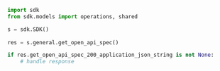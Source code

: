 <!-- Start SDK Example Usage -->
```python
import sdk
from sdk.models import operations, shared

s = sdk.SDK()
    
res = s.general.get_open_api_spec()

if res.get_open_api_spec_200_application_json_string is not None:
    # handle response
```
<!-- End SDK Example Usage -->